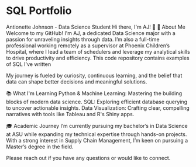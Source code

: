 # SQL Portfolio
Antionette Johnson - Data Science Student
Hi there, I'm AJ! 👋
🚀 About Me
Welcome to my GitHub! I'm AJ, a dedicated Data Science major with a passion for unraveling insights through data. I’m also a full-time professional working remotely as a supervisor at Phoenix Children’s Hospital, where I lead a team of schedulers and leverage my analytical skills to drive productivity and efficiency. This code repository contains examples of SQL I've written

My journey is fueled by curiosity, continuous learning, and the belief that data can shape better decisions and meaningful solutions.

📚 What I'm Learning
Python & Machine Learning: Mastering the building blocks of modern data science.
SQL: Exploring efficient database querying to uncover actionable insights.
Data Visualization: Crafting clear, compelling narratives with tools like Tableau and R's Shiny apps.

🎓 Academic Journey
I’m currently pursuing my bachelor’s in Data Science at ASU while expanding my technical expertise through hands-on projects. With a strong interest in Supply Chain Management, I’m keen on pursuing a Master’s degree in the field.

Please reach out if you have any questions or would like to connect.

